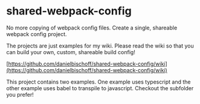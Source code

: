 # shared-webpack-config
No more copying of webpack config files. Create a single, shareable webpack config project.

The projects are just examples for my wiki. Please read the wiki so that you can build your own, custom, shareable build config!

[https://github.com/danielbischoff/shared-webpack-config/wiki](https://github.com/danielbischoff/shared-webpack-config/wiki)

This project contains two examples. One example uses typescript and the other example uses babel to transpile to javascript. Checkout the subfolder you prefer!


